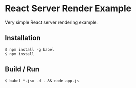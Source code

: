 # React Server Render Example

Very simple React server rendering example.

## Installation

```
$ npm install -g babel
$ npm install
```

## Build / Run

```
$ babel *.jsx -d . && node app.js
``` 

